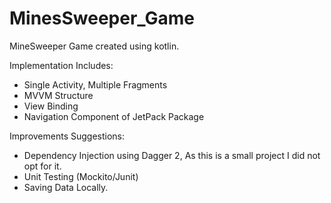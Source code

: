 # MinesSweeper_Game
MineSweeper Game created using kotlin.

Implementation Includes:
- Single Activity, Multiple Fragments
- MVVM Structure
- View Binding
- Navigation Component of JetPack Package

Improvements Suggestions:
- Dependency Injection using Dagger 2, As this is a small project I did not opt for it.
- Unit Testing (Mockito/Junit) 
- Saving Data Locally.
